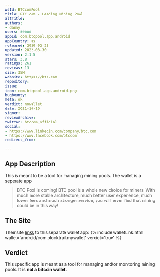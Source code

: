 ```yaml
---
wsId: BTCcomPool
title: BTC.com - Leading Mining Pool
altTitle: 
authors:
- danny
users: 50000
appId: com.btcpool.app.android
appCountry: us
released: 2020-02-25
updated: 2022-03-30
version: 2.1.5
stars: 3.8
ratings: 261
reviews: 13
size: 35M
website: https://btc.com
repository: 
issue: 
icon: com.btcpool.app.android.png
bugbounty: 
meta: ok
verdict: nowallet
date: 2021-10-10
signer: 
reviewArchive: 
twitter: btccom_official
social:
- https://www.linkedin.com/company/btc.com
- https://www.facebook.com/btccom
redirect_from: 

---
```


## App Description

This is meant to be a tool for managing mining pools. The wallet is a seperate app.

> BTC Pool is coming! BTC pool is a whole new choice for miners! With much more stable architecture, much better user experience, much lower fees and much stronger service, you will never find that mining could be in this way!

## The Site

Their site [links](https://wallet.btc.com/#/setup/register) to this separate wallet app: {% include walletLink.html wallet='android/com.blocktrail.mywallet' verdict='true' %}

## Verdict

This specific app is meant as a tool for managing and/or monitoring mining pools. It is **not a bitcoin wallet.**
